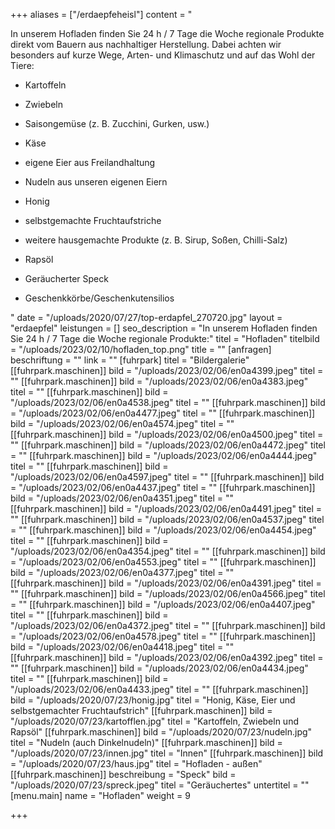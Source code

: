 +++
aliases = ["/erdaepfeheisl"]
content = "<p>In unserem Hofladen finden Sie 24 h / 7 Tage die Woche regionale Produkte direkt vom Bauern aus nachhaltiger Herstellung. Dabei achten wir besonders auf kurze Wege, Arten- und Klimaschutz und auf das Wohl der Tiere:</p><ul><li><p>Kartoffeln</p></li><li><p>Zwiebeln</p></li><li><p>Saisongemüse (z. B. Zucchini, Gurken, usw.)</p></li><li><p>Käse</p></li><li><p>eigene Eier aus Freilandhaltung</p></li><li><p>Nudeln aus unseren eigenen Eiern</p></li><li><p>Honig</p></li><li><p>selbstgemachte Fruchtaufstriche</p></li><li><p>weitere hausgemachte Produkte (z. B. Sirup, Soßen, Chilli-Salz)</p></li><li><p>Rapsöl</p></li><li><p>Geräucherter Speck</p></li><li><p>Geschenkkörbe/Geschenkutensilios</p></li></ul>"
date = "/uploads/2020/07/27/top-erdapfel_270720.jpg"
layout = "erdaepfel"
leistungen = []
seo_description = "In unserem Hofladen finden Sie 24 h / 7 Tage die Woche regionale Produkte:"
titel = "Hofladen"
titelbild = "/uploads/2023/02/10/hofladen_top.png"
title = ""
[anfragen]
beschriftung = ""
link = ""
[fuhrpark]
titel = "Bildergalerie"
[[fuhrpark.maschinen]]
bild = "/uploads/2023/02/06/en0a4399.jpeg"
titel = ""
[[fuhrpark.maschinen]]
bild = "/uploads/2023/02/06/en0a4383.jpeg"
titel = ""
[[fuhrpark.maschinen]]
bild = "/uploads/2023/02/06/en0a4538.jpeg"
titel = ""
[[fuhrpark.maschinen]]
bild = "/uploads/2023/02/06/en0a4477.jpeg"
titel = ""
[[fuhrpark.maschinen]]
bild = "/uploads/2023/02/06/en0a4574.jpeg"
titel = ""
[[fuhrpark.maschinen]]
bild = "/uploads/2023/02/06/en0a4500.jpeg"
titel = ""
[[fuhrpark.maschinen]]
bild = "/uploads/2023/02/06/en0a4472.jpeg"
titel = ""
[[fuhrpark.maschinen]]
bild = "/uploads/2023/02/06/en0a4444.jpeg"
titel = ""
[[fuhrpark.maschinen]]
bild = "/uploads/2023/02/06/en0a4597.jpeg"
titel = ""
[[fuhrpark.maschinen]]
bild = "/uploads/2023/02/06/en0a4437.jpeg"
titel = ""
[[fuhrpark.maschinen]]
bild = "/uploads/2023/02/06/en0a4351.jpeg"
titel = ""
[[fuhrpark.maschinen]]
bild = "/uploads/2023/02/06/en0a4491.jpeg"
titel = ""
[[fuhrpark.maschinen]]
bild = "/uploads/2023/02/06/en0a4537.jpeg"
titel = ""
[[fuhrpark.maschinen]]
bild = "/uploads/2023/02/06/en0a4454.jpeg"
titel = ""
[[fuhrpark.maschinen]]
bild = "/uploads/2023/02/06/en0a4354.jpeg"
titel = ""
[[fuhrpark.maschinen]]
bild = "/uploads/2023/02/06/en0a4553.jpeg"
titel = ""
[[fuhrpark.maschinen]]
bild = "/uploads/2023/02/06/en0a4377.jpeg"
titel = ""
[[fuhrpark.maschinen]]
bild = "/uploads/2023/02/06/en0a4391.jpeg"
titel = ""
[[fuhrpark.maschinen]]
bild = "/uploads/2023/02/06/en0a4566.jpeg"
titel = ""
[[fuhrpark.maschinen]]
bild = "/uploads/2023/02/06/en0a4407.jpeg"
titel = ""
[[fuhrpark.maschinen]]
bild = "/uploads/2023/02/06/en0a4372.jpeg"
titel = ""
[[fuhrpark.maschinen]]
bild = "/uploads/2023/02/06/en0a4578.jpeg"
titel = ""
[[fuhrpark.maschinen]]
bild = "/uploads/2023/02/06/en0a4418.jpeg"
titel = ""
[[fuhrpark.maschinen]]
bild = "/uploads/2023/02/06/en0a4392.jpeg"
titel = ""
[[fuhrpark.maschinen]]
bild = "/uploads/2023/02/06/en0a4434.jpeg"
titel = ""
[[fuhrpark.maschinen]]
bild = "/uploads/2023/02/06/en0a4433.jpeg"
titel = ""
[[fuhrpark.maschinen]]
bild = "/uploads/2020/07/23/honig.jpg"
titel = "Honig, Käse, Eier und selbstgemachter Fruchtaufstrich"
[[fuhrpark.maschinen]]
bild = "/uploads/2020/07/23/kartofflen.jpg"
titel = "Kartoffeln, Zwiebeln und Rapsöl"
[[fuhrpark.maschinen]]
bild = "/uploads/2020/07/23/nudeln.jpg"
titel = "Nudeln (auch Dinkelnudeln)"
[[fuhrpark.maschinen]]
bild = "/uploads/2020/07/23/innen.jpg"
titel = "Innen"
[[fuhrpark.maschinen]]
bild = "/uploads/2020/07/23/haus.jpg"
titel = "Hofladen - außen"
[[fuhrpark.maschinen]]
beschreibung = "Speck"
bild = "/uploads/2020/07/23/spreck.jpeg"
titel = "Geräuchertes"
untertitel = ""
[menu.main]
name = "Hofladen"
weight = 9

+++
